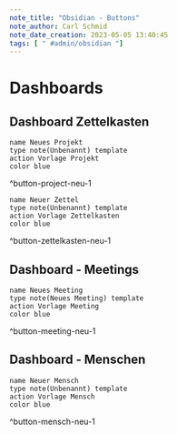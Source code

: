 ```yaml
---
note_title: "Obsidian - Buttons"
note_author: Carl Schmid
note_date_creation: 2023-05-05 13:40:45
tags: [ " #admin/obsidian "]
---
```

# Dashboards
## Dashboard Zettelkasten
```button
name Neues Projekt
type note(Unbenannt) template
action Vorlage Projekt
color blue
```
^button-project-neu-1

```button
name Neuer Zettel
type note(Unbenannt) template
action Vorlage Zettelkasten
color blue
```
^button-zettelkasten-neu-1

## Dashboard - Meetings

```button
name Neues Meeting
type note(Neues Meeting) template
action Vorlage Meeting
color blue
```
^button-meeting-neu-1

## Dashboard - Menschen

```button
name Neuer Mensch
type note(Unbenannt) template
action Vorlage Mensch
color blue
```
^button-mensch-neu-1
